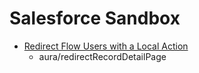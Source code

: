 # Salesforce Sandbox

* [Redirect Flow Users with a Local Action](https://help.salesforce.com/articleView?id=flow_concepts_finish_override.htm&type=5)
  * aura/redirectRecordDetailPage